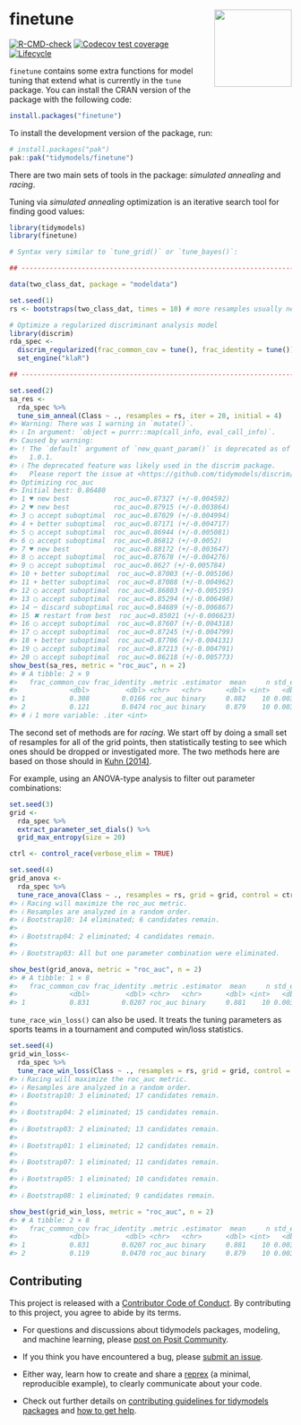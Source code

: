 
<!-- README.md is generated from README.Rmd. Please edit that file -->

# finetune <a href='https://finetune.tidymodels.org'><img src='man/figures/logo.png' align="right" height="138" /></a>

<!-- badges: start -->

[![R-CMD-check](https://github.com/tidymodels/finetune/actions/workflows/R-CMD-check.yaml/badge.svg)](https://github.com/tidymodels/finetune/actions/workflows/R-CMD-check.yaml)
[![Codecov test
coverage](https://codecov.io/gh/tidymodels/finetune/branch/main/graph/badge.svg)](https://app.codecov.io/gh/tidymodels/finetune?branch=main)
[![Lifecycle](https://img.shields.io/badge/lifecycle-experimental-orange.svg)](https://lifecycle.r-lib.org/articles/stages.html)
<!-- badges: end -->

`finetune` contains some extra functions for model tuning that extend
what is currently in the `tune` package. You can install the CRAN
version of the package with the following code:

``` r
install.packages("finetune")
```

To install the development version of the package, run:

``` r
# install.packages("pak")
pak::pak("tidymodels/finetune")
```

There are two main sets of tools in the package: *simulated annealing*
and *racing*.

Tuning via *simulated annealing* optimization is an iterative search
tool for finding good values:

``` r
library(tidymodels)
library(finetune)

# Syntax very similar to `tune_grid()` or `tune_bayes()`: 

## -----------------------------------------------------------------------------

data(two_class_dat, package = "modeldata")

set.seed(1)
rs <- bootstraps(two_class_dat, times = 10) # more resamples usually needed

# Optimize a regularized discriminant analysis model
library(discrim)
rda_spec <-
  discrim_regularized(frac_common_cov = tune(), frac_identity = tune()) %>%
  set_engine("klaR")

## -----------------------------------------------------------------------------

set.seed(2)
sa_res <- 
  rda_spec %>% 
  tune_sim_anneal(Class ~ ., resamples = rs, iter = 20, initial = 4)
#> Warning: There was 1 warning in `mutate()`.
#> ℹ In argument: `object = purrr::map(call_info, eval_call_info)`.
#> Caused by warning:
#> ! The `default` argument of `new_quant_param()` is deprecated as of dials
#>   1.0.1.
#> ℹ The deprecated feature was likely used in the discrim package.
#>   Please report the issue at <https://github.com/tidymodels/discrim/issues>.
#> Optimizing roc_auc
#> Initial best: 0.86480
#> 1 ♥ new best           roc_auc=0.87327 (+/-0.004592)
#> 2 ♥ new best           roc_auc=0.87915 (+/-0.003864)
#> 3 ◯ accept suboptimal  roc_auc=0.87029 (+/-0.004994)
#> 4 + better suboptimal  roc_auc=0.87171 (+/-0.004717)
#> 5 ◯ accept suboptimal  roc_auc=0.86944 (+/-0.005081)
#> 6 ◯ accept suboptimal  roc_auc=0.86812 (+/-0.0052)
#> 7 ♥ new best           roc_auc=0.88172 (+/-0.003647)
#> 8 ◯ accept suboptimal  roc_auc=0.87678 (+/-0.004276)
#> 9 ◯ accept suboptimal  roc_auc=0.8627 (+/-0.005784)
#> 10 + better suboptimal  roc_auc=0.87003 (+/-0.005106)
#> 11 + better suboptimal  roc_auc=0.87088 (+/-0.004962)
#> 12 ◯ accept suboptimal  roc_auc=0.86803 (+/-0.005195)
#> 13 ◯ accept suboptimal  roc_auc=0.85294 (+/-0.006498)
#> 14 ─ discard suboptimal roc_auc=0.84689 (+/-0.006867)
#> 15 ✖ restart from best  roc_auc=0.85021 (+/-0.006623)
#> 16 ◯ accept suboptimal  roc_auc=0.87607 (+/-0.004318)
#> 17 ◯ accept suboptimal  roc_auc=0.87245 (+/-0.004799)
#> 18 + better suboptimal  roc_auc=0.87706 (+/-0.004131)
#> 19 ◯ accept suboptimal  roc_auc=0.87213 (+/-0.004791)
#> 20 ◯ accept suboptimal  roc_auc=0.86218 (+/-0.005773)
show_best(sa_res, metric = "roc_auc", n = 2)
#> # A tibble: 2 × 9
#>   frac_common_cov frac_identity .metric .estimator  mean     n std_err .config
#>             <dbl>         <dbl> <chr>   <chr>      <dbl> <int>   <dbl> <chr>  
#> 1           0.308        0.0166 roc_auc binary     0.882    10 0.00365 Iter7  
#> 2           0.121        0.0474 roc_auc binary     0.879    10 0.00386 Iter2  
#> # ℹ 1 more variable: .iter <int>
```

The second set of methods are for *racing*. We start off by doing a
small set of resamples for all of the grid points, then statistically
testing to see which ones should be dropped or investigated more. The
two methods here are based on those should in [Kuhn
(2014)](https://arxiv.org/abs/1405.6974).

For example, using an ANOVA-type analysis to filter out parameter
combinations:

``` r
set.seed(3)
grid <-
  rda_spec %>%
  extract_parameter_set_dials() %>%
  grid_max_entropy(size = 20)

ctrl <- control_race(verbose_elim = TRUE)

set.seed(4)
grid_anova <- 
  rda_spec %>% 
  tune_race_anova(Class ~ ., resamples = rs, grid = grid, control = ctrl)
#> ℹ Racing will maximize the roc_auc metric.
#> ℹ Resamples are analyzed in a random order.
#> ℹ Bootstrap10: 14 eliminated; 6 candidates remain.
#> 
#> ℹ Bootstrap04: 2 eliminated; 4 candidates remain.
#> 
#> ℹ Bootstrap03: All but one parameter combination were eliminated.

show_best(grid_anova, metric = "roc_auc", n = 2)
#> # A tibble: 1 × 8
#>   frac_common_cov frac_identity .metric .estimator  mean     n std_err .config  
#>             <dbl>         <dbl> <chr>   <chr>      <dbl> <int>   <dbl> <chr>    
#> 1           0.831        0.0207 roc_auc binary     0.881    10 0.00386 Preproce…
```

`tune_race_win_loss()` can also be used. It treats the tuning parameters
as sports teams in a tournament and computed win/loss statistics.

``` r
set.seed(4)
grid_win_loss<- 
  rda_spec %>% 
  tune_race_win_loss(Class ~ ., resamples = rs, grid = grid, control = ctrl)
#> ℹ Racing will maximize the roc_auc metric.
#> ℹ Resamples are analyzed in a random order.
#> ℹ Bootstrap10: 3 eliminated; 17 candidates remain.
#> 
#> ℹ Bootstrap04: 2 eliminated; 15 candidates remain.
#> 
#> ℹ Bootstrap03: 2 eliminated; 13 candidates remain.
#> 
#> ℹ Bootstrap01: 1 eliminated; 12 candidates remain.
#> 
#> ℹ Bootstrap07: 1 eliminated; 11 candidates remain.
#> 
#> ℹ Bootstrap05: 1 eliminated; 10 candidates remain.
#> 
#> ℹ Bootstrap08: 1 eliminated; 9 candidates remain.

show_best(grid_win_loss, metric = "roc_auc", n = 2)
#> # A tibble: 2 × 8
#>   frac_common_cov frac_identity .metric .estimator  mean     n std_err .config  
#>             <dbl>         <dbl> <chr>   <chr>      <dbl> <int>   <dbl> <chr>    
#> 1           0.831        0.0207 roc_auc binary     0.881    10 0.00386 Preproce…
#> 2           0.119        0.0470 roc_auc binary     0.879    10 0.00387 Preproce…
```

## Contributing

This project is released with a [Contributor Code of
Conduct](https://contributor-covenant.org/version/2/0/CODE_OF_CONDUCT.html).
By contributing to this project, you agree to abide by its terms.

- For questions and discussions about tidymodels packages, modeling, and
  machine learning, please [post on Posit
  Community](https://community.rstudio.com/new-topic?category_id=15&tags=tidymodels,question).

- If you think you have encountered a bug, please [submit an
  issue](https://github.com/tidymodels/usemodels/issues).

- Either way, learn how to create and share a
  [reprex](https://reprex.tidyverse.org/articles/articles/learn-reprex.html)
  (a minimal, reproducible example), to clearly communicate about your
  code.

- Check out further details on [contributing guidelines for tidymodels
  packages](https://www.tidymodels.org/contribute/) and [how to get
  help](https://www.tidymodels.org/help/).
